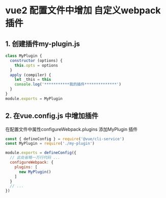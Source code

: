 # vue2 配置文件中增加  自定义webpack 插件

## 1. 创建插件my-plugin.js
```js
class MyPlugin {
  constructor (options) {
    this.opts = options
  }
  apply (compiler) {
    let _this = this
    console.log('***********我的插件**************')
  }
}
module.exports = MyPlugin
```

## 2. 在vue.config.js 中增加插件
在配置文件中属性configureWebpack.plugins 添加MyPlugin 插件
```js
const { defineConfig } = require('@vue/cli-service')
const MyPlugin = require('./my-plugin')

module.exports = defineConfig({
  // 此处省略一万行代码 ...
  configureWebpack: {
    plugins: [
      new MyPlugin()
    ]
  }
  // ...
})

```